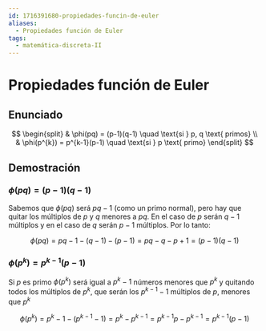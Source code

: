 ```yaml
---
id: 1716391680-propiedades-funcin-de-euler
aliases:
  - Propiedades función de Euler
tags:
  - matemática-discreta-II
---
```


# Propiedades función de Euler

## Enunciado

$$
\begin{split}
    & \phi(pq) = (p-1)(q-1) \quad \text{si } p, q \text{ primos} \\
    & \phi(p^{k}) = p^{k-1}(p-1) \quad \text{si } p \text{ primo}
\end{split}
$$

## Demostración

### $\phi(pq) = (p-1)(q-1)$

Sabemos que $\phi (pq)$ será $pq - 1$ (como un primo normal), pero hay que quitar los múltiplos de $p$ y $q$ menores a $pq$. En el caso de $p$ serán $q-1$ múltiplos y en el caso de $q$ serán $p-1$ múltiplos. Por lo tanto:

$$
\phi(pq) = pq - 1 - (q - 1) - (p-1) = pq - q - p + 1 = (p-1)(q-1)
$$

### $\phi(p^{k}) = p^{k-1}(p-1)$

Si $p$ es primo $\phi(p^k)$ será igual a $p^k - 1$ números menores que $p^k$ y quitando todos los múltiplos de $p^k$, que serán los $p^{k-1} - 1$ múltiplos de $p$, menores que $p^k$

$$
\phi(p^k) = p^k - 1 - (p^{k-1} - 1) = p^k - p^{k-1} = p^{k-1}p - p^{k-1} = p^{k-1}(p - 1)
$$